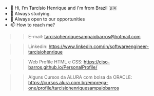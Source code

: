 - 👋 Hi, I’m Tarcísio Henrique and i'm from Brazil 🇧🇷
- 🌱 Always studying.
- 👀 Always open to our opportunities
- 📫 How to reach me? 

>> E-mail: tarcisiohenriquesampaiobarros@hotmail.com

>> Linkedin: https://www.linkedin.com/in/softwareengineer-tarcisiohenrique

>> Web Profile HTML e CSS: https://ciso-barros.github.io/PersonalProfile/

>> Alguns Cursos da ALURA com bolsa da ORACLE: https://cursos.alura.com.br/emprega-one/profile/tarcisiohenriquesampaiobarros

<!---
Ciso-Barros/Ciso-Barros is a ✨ special ✨ repository because its `README.md` (this file) appears on your GitHub profile.
You can click the Preview link to take a look at your changes.
--->
